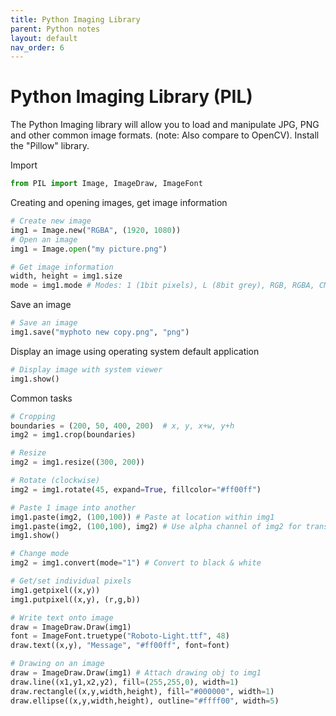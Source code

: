 ```yaml
---
title: Python Imaging Library
parent: Python notes
layout: default
nav_order: 6
---
```


# Python Imaging Library (PIL)

The Python Imaging library will allow you to load and manipulate JPG, PNG and other common image formats. (note: Also compare to OpenCV). Install the "Pillow" library.

Import

```py
from PIL import Image, ImageDraw, ImageFont
```

Creating and opening images, get image information

```py
# Create new image
img1 = Image.new("RGBA", (1920, 1080))
# Open an image
img1 = Image.open("my picture.png")

# Get image information
width, height = img1.size
mode = img1.mode # Modes: 1 (1bit pixels), L (8bit grey), RGB, RGBA, CMYK, HSV 
```

Save an image

```py
# Save an image
img1.save("myphoto new copy.png", "png")
```

Display an image using operating system default application

```py
# Display image with system viewer
img1.show()
```

Common tasks

```py
# Cropping
boundaries = (200, 50, 400, 200)  # x, y, x+w, y+h
img2 = img1.crop(boundaries)

# Resize
img2 = img1.resize((300, 200))

# Rotate (clockwise)
img2 = img1.rotate(45, expand=True, fillcolor="#ff00ff")

# Paste 1 image into another
img1.paste(img2, (100,100)) # Paste at location within img1 
img1.paste(img2, (100,100), img2) # Use alpha channel of img2 for transparency of paste 
img1.show()

# Change mode
img2 = img1.convert(mode="1") # Convert to black & white

# Get/set individual pixels
img1.getpixel((x,y))
img1.putpixel((x,y), (r,g,b))

# Write text onto image
draw = ImageDraw.Draw(img1)
font = ImageFont.truetype("Roboto-Light.ttf", 48)
draw.text((x,y), "Message", "#ff00ff", font=font) 

# Drawing on an image
draw = ImageDraw.Draw(img1) # Attach drawing obj to img1
draw.line((x1,y1,x2,y2), fill=(255,255,0), width=1)
draw.rectangle((x,y,width,height), fill="#000000", width=1)
draw.ellipse((x,y,width,height), outline="#ffff00", width=5)
```
